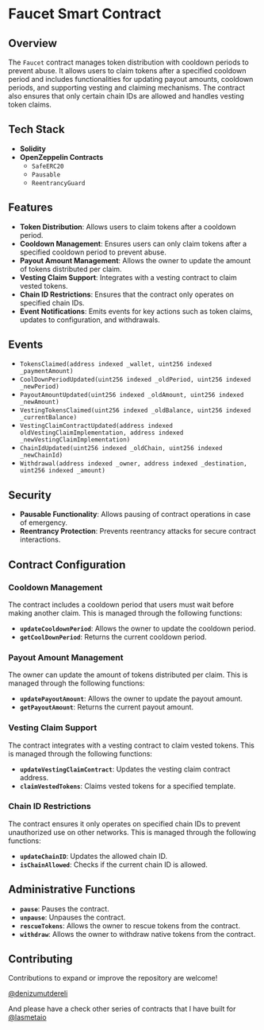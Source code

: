 # Faucet Smart Contract

## Overview

The `Faucet` contract manages token distribution with cooldown periods to prevent abuse. It allows users to claim tokens after a specified cooldown period and includes functionalities for updating payout amounts, cooldown periods, and supporting vesting and claiming mechanisms. The contract also ensures that only certain chain IDs are allowed and handles vesting token claims.

## Tech Stack

- **Solidity**
- **OpenZeppelin Contracts**
  - `SafeERC20`
  - `Pausable`
  - `ReentrancyGuard`

## Features

- **Token Distribution**: Allows users to claim tokens after a cooldown period.
- **Cooldown Management**: Ensures users can only claim tokens after a specified cooldown period to prevent abuse.
- **Payout Amount Management**: Allows the owner to update the amount of tokens distributed per claim.
- **Vesting Claim Support**: Integrates with a vesting contract to claim vested tokens.
- **Chain ID Restrictions**: Ensures that the contract only operates on specified chain IDs.
- **Event Notifications**: Emits events for key actions such as token claims, updates to configuration, and withdrawals.

## Events

- `TokensClaimed(address indexed _wallet, uint256 indexed _paymentAmount)`
- `CoolDownPeriodUpdated(uint256 indexed _oldPeriod, uint256 indexed _newPeriod)`
- `PayoutAmountUpdated(uint256 indexed _oldAmount, uint256 indexed _newAmount)`
- `VestingTokensClaimed(uint256 indexed _oldBalance, uint256 indexed _currentBalance)`
- `VestingClaimContractUpdated(address indexed oldVestingClaimImplementation, address indexed _newVestingClaimImplementation)`
- `ChainIdUpdated(uint256 indexed _oldChain, uint256 indexed _newChainId)`
- `Withdrawal(address indexed _owner, address indexed _destination, uint256 indexed _amount)`

## Security

- **Pausable Functionality**: Allows pausing of contract operations in case of emergency.
- **Reentrancy Protection**: Prevents reentrancy attacks for secure contract interactions.

## Contract Configuration

### Cooldown Management

The contract includes a cooldown period that users must wait before making another claim. This is managed through the following functions:

- **`updateCooldownPeriod`**: Allows the owner to update the cooldown period.
- **`getCoolDownPeriod`**: Returns the current cooldown period.

### Payout Amount Management

The owner can update the amount of tokens distributed per claim. This is managed through the following functions:

- **`updatePayoutAmount`**: Allows the owner to update the payout amount.
- **`getPayoutAmount`**: Returns the current payout amount.

### Vesting Claim Support

The contract integrates with a vesting contract to claim vested tokens. This is managed through the following functions:

- **`updateVestingClaimContract`**: Updates the vesting claim contract address.
- **`claimVestedTokens`**: Claims vested tokens for a specified template.

### Chain ID Restrictions

The contract ensures it only operates on specified chain IDs to prevent unauthorized use on other networks. This is managed through the following functions:

- **`updateChainID`**: Updates the allowed chain ID.
- **`isChainAllowed`**: Checks if the current chain ID is allowed.

## Administrative Functions

- **`pause`**: Pauses the contract.
- **`unpause`**: Unpauses the contract.
- **`rescueTokens`**: Allows the owner to rescue tokens from the contract.
- **`withdraw`**: Allows the owner to withdraw native tokens from the contract.


## Contributing

Contributions to expand or improve the repository are welcome! 

[@denizumutdereli](https://www.linkedin.com/in/denizumutdereli)

And please have a check other series of contracts that I have built for [@lasmetaio](https://github.com/lasmetaio)
